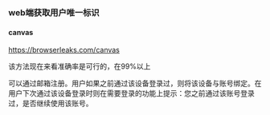 ### web端获取用户唯一标识

#### canvas

https://browserleaks.com/canvas

该方法现在来看准确率是可行的，在99%以上

可以通过邮箱注册。用户如果之前通过该设备登录过，则将该设备与账号绑定。在用户下次通过该设备登录时则在需要登录的功能上提示：您之前通过该账号登录过，是否继续使用该账号。

